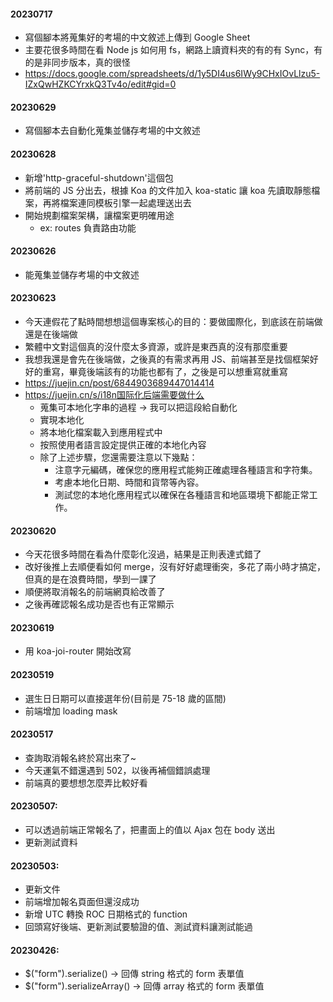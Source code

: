 #### 20230717

-   寫個腳本將蒐集好的考場的中文敘述上傳到 Google Sheet
-   主要花很多時間在看 Node js 如何用 fs，網路上讀資料夾的有的有 Sync，有的是非同步版本，真的很怪
-   https://docs.google.com/spreadsheets/d/1y5DI4us6IWy9CHxIOvLlzu5-IZxQwHZKCYrxkQ3Tv4o/edit#gid=0

#### 20230629

-   寫個腳本去自動化蒐集並儲存考場的中文敘述

#### 20230628

-   新增'http-graceful-shutdown'這個包
-   將前端的 JS 分出去，根據 Koa 的文件加入 koa-static 讓 koa 先讀取靜態檔案，再將檔案連同模板引擎一起處理送出去
-   開始規劃檔案架構，讓檔案更明確用途
    -   ex: routes 負責路由功能

#### 20230626

-   能蒐集並儲存考場的中文敘述

#### 20230623

-   今天連假花了點時間想想這個專案核心的目的：要做國際化，到底該在前端做還是在後端做
-   繁體中文對這個真的沒什麼太多資源，或許是東西真的沒有那麼重要
-   我想我還是會先在後端做，之後真的有需求再用 JS、前端甚至是找個框架好好的重寫，畢竟後端該有的功能也都有了，之後是可以想重寫就重寫
-   https://juejin.cn/post/6844903689447014414
-   https://juejin.cn/s/i18n国际化后端需要做什么
    -   蒐集可本地化字串的過程 -> 我可以把這段給自動化
    -   實現本地化
    -   將本地化檔案載入到應用程式中
    -   按照使用者語言設定提供正確的本地化內容
    -   除了上述步驟，您還需要注意以下幾點：
        -   注意字元編碼，確保您的應用程式能夠正確處理各種語言和字符集。
        -   考慮本地化日期、時間和貨幣等內容。
        -   測試您的本地化應用程式以確保在各種語言和地區環境下都能正常工作。

#### 20230620

-   今天花很多時間在看為什麼彰化沒過，結果是正則表達式錯了
-   改好後推上去順便看如何 merge，沒有好好處理衝突，多花了兩小時才搞定，但真的是在浪費時間，學到一課了
-   順便將取消報名的前端網頁給改善了
-   之後再確認報名成功是否也有正常顯示

#### 20230619

-   用 koa-joi-router 開始改寫

#### 20230519

-   選生日日期可以直接選年份(目前是 75-18 歲的區間)
-   前端增加 loading mask

#### 20230517

-   查詢取消報名終於寫出來了~
-   今天運氣不錯還遇到 502，以後再補個錯誤處理
-   前端真的要想想怎麼弄比較好看

#### 20230507:

-   可以透過前端正常報名了，把畫面上的值以 Ajax 包在 body 送出
-   更新測試資料

#### 20230503:

-   更新文件
-   前端增加報名頁面但還沒成功
-   新增 UTC 轉換 ROC 日期格式的 function
-   回頭寫好後端、更新測試要驗證的值、測試資料讓測試能過

#### 20230426:

-   $("form").serialize() -> 回傳 string 格式的 form 表單值
-   $("form").serializeArray() -> 回傳 array 格式的 form 表單值
